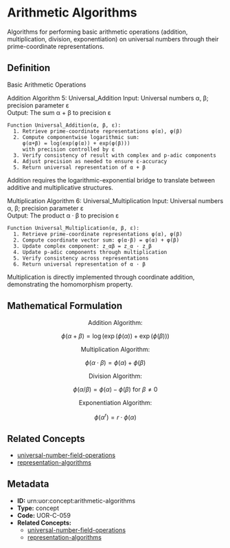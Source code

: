 # Arithmetic Algorithms

Algorithms for performing basic arithmetic operations (addition, multiplication, division, exponentiation) on universal numbers through their prime-coordinate representations.

## Definition

Basic Arithmetic Operations

Addition
Algorithm 5: Universal_Addition
Input: Universal numbers α, β; precision parameter ε  
Output: The sum α + β to precision ε

```
Function Universal_Addition(α, β, ε):
  1. Retrieve prime-coordinate representations φ(α), φ(β)
  2. Compute componentwise logarithmic sum:
     φ(α+β) = log(exp(φ(α)) + exp(φ(β)))
     with precision controlled by ε
  3. Verify consistency of result with complex and p-adic components
  4. Adjust precision as needed to ensure ε-accuracy
  5. Return universal representation of α + β
```

Addition requires the logarithmic-exponential bridge to translate between additive and multiplicative structures.

Multiplication
Algorithm 6: Universal_Multiplication
Input: Universal numbers α, β; precision parameter ε  
Output: The product α · β to precision ε

```
Function Universal_Multiplication(α, β, ε):
  1. Retrieve prime-coordinate representations φ(α), φ(β)
  2. Compute coordinate vector sum: φ(α·β) = φ(α) + φ(β)
  3. Update complex component: z_αβ = z_α · z_β
  4. Update p-adic components through multiplication
  5. Verify consistency across representations
  6. Return universal representation of α · β
```

Multiplication is directly implemented through coordinate addition, demonstrating the homomorphism property.

## Mathematical Formulation

$$
\text{Addition Algorithm:}
$$

$$
\phi(\alpha+\beta) = \log(\exp(\phi(\alpha)) + \exp(\phi(\beta)))
$$

$$
\text{Multiplication Algorithm:}
$$

$$
\phi(\alpha\cdot\beta) = \phi(\alpha) + \phi(\beta)
$$

$$
\text{Division Algorithm:}
$$

$$
\phi(\alpha/\beta) = \phi(\alpha) - \phi(\beta) \text{ for } \beta \neq 0
$$

$$
\text{Exponentiation Algorithm:}
$$

$$
\phi(\alpha^r) = r \cdot \phi(\alpha)
$$

## Related Concepts

- [universal-number-field-operations](./universal-number-field-operations.md)
- [representation-algorithms](./representation-algorithms.md)

## Metadata

- **ID:** urn:uor:concept:arithmetic-algorithms
- **Type:** concept
- **Code:** UOR-C-059
- **Related Concepts:**
  - [universal-number-field-operations](./universal-number-field-operations.md)
  - [representation-algorithms](./representation-algorithms.md)

